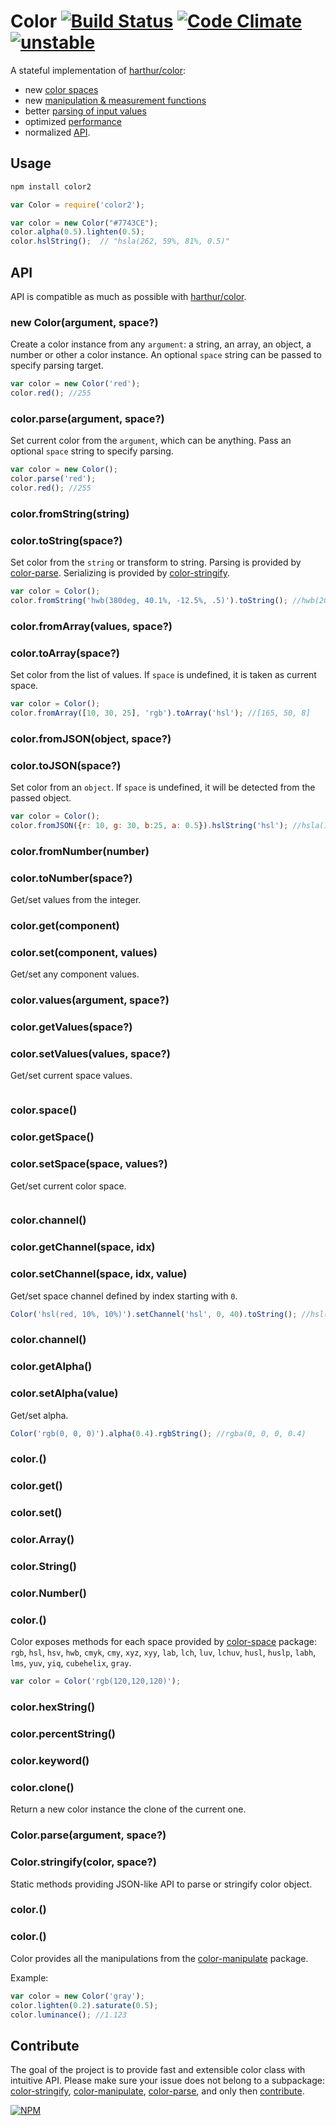 # Color [![Build Status](https://travis-ci.org/dfcreative/color.svg?branch=master)](https://travis-ci.org/dfcreative/color) [![Code Climate](https://codeclimate.com/github/dfcreative/color/badges/gpa.svg)](https://codeclimate.com/github/dfcreative/color) [![unstable](http://badges.github.io/stability-badges/dist/unstable.svg)](http://github.com/badges/stability-badges)

A stateful implementation of [harthur/color](http://github.com/harthur/color):

* new [color spaces](http://github.com/dfcreative/color-space)
* new [manipulation & measurement functions](http://github.com/dfcreative/color-manipulate)
* better [parsing of input values](http://github.com/dfcreative/color-parse)
* optimized [performance](http://TODOtests)
* normalized [API](#API).


## Usage

```bash
npm install color2
```

```javascript
var Color = require('color2');

var color = new Color("#7743CE");
color.alpha(0.5).lighten(0.5);
color.hslString();  // "hsla(262, 59%, 81%, 0.5)"
```

## API

API is compatible as much as possible with [harthur/color](http://github.com/harthur/color).

### new Color(argument, space?)

Create a color instance from any `argument`: a string, an array, an object, a number or other a color instance. An optional `space` string can be passed to specify parsing target.

```js
var color = new Color('red');
color.red(); //255
```

### color.parse(argument, space?)

Set current color from the `argument`, which can be anything. Pass an optional `space` string to specify parsing.

```js
var color = new Color();
color.parse('red');
color.red(); //255
```

### color.fromString(string)
### color.toString(space?)

Set color from the `string` or transform to string.
Parsing is provided by [color-parse](http://npmjs.org/package/color-parse).
Serializing is provided by [color-stringify](http://npmjs.org/package/color-stringify).

```js
var color = Color();
color.fromString('hwb(380deg, 40.1%, -12.5%, .5)').toString(); //hwb(20, 40%, 0%, 0.5)
```

### color.fromArray(values, space?)
### color.toArray(space?)

Set color from the list of values. If `space` is undefined, it is taken as current space.

```js
var color = Color();
color.fromArray([10, 30, 25], 'rgb').toArray('hsl'); //[165, 50, 8]
```

### color.fromJSON(object, space?)
### color.toJSON(space?)

Set color from an `object`. If `space` is undefined, it will be detected from the passed object.

```js
var color = Color();
color.fromJSON({r: 10, g: 30, b:25, a: 0.5}).hslString('hsl'); //hsla(165, 50%, 8%, 0.5)
```

### color.fromNumber(number)
### color.toNumber(space?)

Get/set values from the integer.

### color.get(component)
### color.set(component, values)

Get/set any component values.

### color.values(argument, space?)
### color.getValues(space?)
### color.setValues(values, space?)

Get/set current space values.

```js
```

### color.space()
### color.getSpace()
### color.setSpace(space, values?)

Get/set current color space.

```js
```

### color.channel()
### color.getChannel(space, idx)
### color.setChannel(space, idx, value)

Get/set space channel defined by index starting with `0`.

```js
Color('hsl(red, 10%, 10%)').setChannel('hsl', 0, 40).toString(); //hsl(40, 10%, 10%)
```

### color.channel()
### color.getAlpha()
### color.setAlpha(value)

Get/set alpha.

```js
Color('rgb(0, 0, 0)').alpha(0.4).rgbString(); //rgba(0, 0, 0, 0.4)
```

### color.<space>()
### color.get<space>()
### color.set<space>()
### color.<space>Array()
### color.<space>String()
### color.<space>Number()
### color.<channel>()

Color exposes methods for each space provided by [color-space](http://npmjs.org/package/color-space) package: `rgb`, `hsl`, `hsv`, `hwb`, `cmyk`, `cmy`, `xyz`, `xyy`, `lab`, `lch`, `luv`, `lchuv`, `husl`, `huslp`, `labh`, `lms`, `yuv`, `yiq`, `cubehelix`, `gray`.

```js
var color = Color('rgb(120,120,120)');

```

### color.hexString()
### color.percentString()
### color.keyword()

### color.clone()

Return a new color instance the clone of the current one.

### Color.parse(argument, space?)
### Color.stringify(color, space?)

Static methods providing JSON-like API to parse or stringify color object.


### color.<manipulation>()
### color.<measure>()

Color provides all the manipulations from the [color-manipulate](http://npmjs.org/package/color-manipulate) package.

Example:

```js
var color = new Color('gray');
color.lighten(0.2).saturate(0.5);
color.luminance(); //1.123
```


## Contribute

The goal of the project is to provide fast and extensible color class with intuitive API. Please make sure your issue does not belong to a subpackage: [color-stringify](http://github.com/dfcreative/color-stringify), [color-manipulate](http://github.com/dfcreative/color-manipulate), [color-parse](http://github.com/dfcreative/color-parse), and only then [contribute](https://github.com/dfcreative/color/issues/new/).


[![NPM](https://nodei.co/npm/color2.png?downloads=true&downloadRank=true&stars=true)](https://nodei.co/npm/color2/)